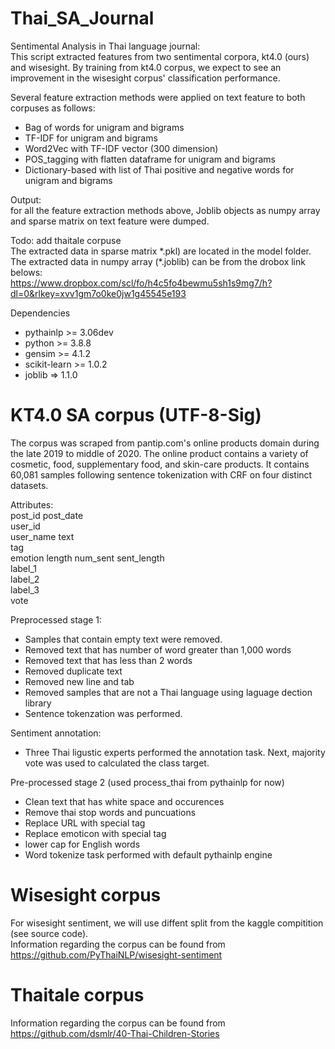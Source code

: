 # Thai_SA_Journal
Sentimental Analysis in Thai language journal:  
This script extracted features from two sentimental corpora, kt4.0 (ours) and wisesight. By training from kt4.0 corpus, we expect to see an improvement in the wisesight corpus' classification performance.

Several feature extraction methods were applied on text feature to both corpuses as follows:  

* Bag of words for unigram and bigrams
* TF-IDF for unigram and bigrams
* Word2Vec with TF-IDF vector (300 dimension)
* POS_tagging with flatten dataframe for unigram and bigrams
* Dictionary-based with list of Thai positive and negative words for unigram and bigrams

Output:  
for all the feature extraction methods above, Joblib objects as numpy array and sparse matrix on text feature were dumped.     

Todo: add thaitale corpuse  
The extracted data in sparse matrix \*.pkl) are located in the model folder.  
The extracted data in numpy array (\*.joblib) can be from the drobox link belows:   
https://www.dropbox.com/scl/fo/h4c5fo4bewmu5sh1s9mg7/h?dl=0&rlkey=xvv1gm7o0ke0jw1g45545e193

Dependencies
* pythainlp >= 3.06dev
* python >= 3.8.8
* gensim >= 4.1.2
* scikit-learn >= 1.0.2
* joblib => 1.1.0


# KT4.0 SA corpus  (UTF-8-Sig)

The corpus was scraped from pantip.com's online products domain during the late 2019 to middle of 2020. The online product contains a variety of cosmetic, food, supplementary food, and skin-care products. It contains 60,081 samples following sentence tokenization with CRF on four distinct datasets.     


Attributes:  
post_id
post_date  
user_id  
user_name 
text  
tag  
emotion
length
num_sent
sent_length  
label_1  
label_2  
label_3  
vote  

Preprocessed stage 1:  
* Samples that contain empty text were removed.
* Removed text that has number of word greater than 1,000 words
* Removed text that has less than 2 words  
* Removed duplicate text  
* Removed new line and tab
* Removed samples that are not a Thai language using laguage dection library  
* Sentence tokenzation was performed.  

Sentiment annotation:  
* Three Thai ligustic experts performed the annotation task. Next, majority vote was used to calculated the class target.  

Pre-processed stage 2 (used process_thai from pythainlp for now)
* Clean text that has white space and occurences
* Remove thai stop words and puncuations 
* Replace URL with special tag
* Replace emoticon with special tag
* lower cap for English words
* Word tokenize task performed with default pythainlp engine  


# Wisesight corpus
For wisesight sentiment, we will use diffent split from the kaggle compitition (see source code).  
Information regarding the corpus can be found from https://github.com/PyThaiNLP/wisesight-sentiment  

# Thaitale corpus   
Information regarding the corpus can be found from https://github.com/dsmlr/40-Thai-Children-Stories  
